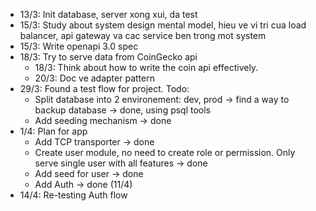 - 13/3: Init database, server xong xui, da test
- 15/3: Study about system design mental model, hieu ve vi tri cua load balancer, api gateway va cac service ben trong mot system
- 15/3: Write openapi 3.0 spec
- 18/3: Try to serve data from CoinGecko api
    - 18/3: Think about how to write the coin api effectively.
    - 20/3: Doc ve adapter pattern
- 29/3: Found a test flow for project. Todo:
    - Split database into 2 environement: dev, prod -> find a way to backup database -> done, using psql tools
    - Add seeding mechanism -> done
- 1/4: Plan for app
    - Add TCP transporter -> done
    - Create user module, no need to create role or permission. Only serve single user with all features -> done
    - Add seed for user -> done
    - Add Auth -> done (11/4)
- 14/4: Re-testing Auth flow
